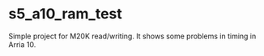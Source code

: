 # s5_a10_ram_test
Simple project for M20K read/writing. It shows some problems in timing in Arria 10.
